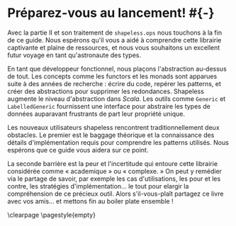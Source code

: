 # Préparez-vous au lancement! #{-}

Avec la partie II et son traitement de `shapeless.ops`
nous touchons à la fin de ce guide.
Nous espérons qu'il vous a aidé à comprendre
cette librairie captivante et plaine de ressources,
et nous vous souhaitons un excellent futur voyage
en tant qu'astronaute des types.

En tant que développeur fonctionnel,
nous plaçons l'abstraction au-dessus de tout.
Les concepts comme les functors et les monads
sont apparues suite à des années de recherche :
écrire du code, repérer les patterns,
et créer des abstractions pour supprimer les redondances.
Shapeless augmente le niveau d'abstraction dans *Scala*.
Les outils comme `Generic` et `LabelledGeneric`
fournissent une interface pour abstraire les types de données
auparavant frustrants de part leur propriété unique.

Les nouveaux utilisateurs shapeless rencontrent traditionnellement deux obstacles.
Le premier est le baggage théorique et la connaissance des détails d'implémentation
requis pour comprendre les patterns utilisés.
Nous espérons que ce guide vous aidera sur ce point.

La seconde barrière est la peur et l'incertitude
qui entoure cette librairie considérée
comme « academique » ou « complexe. »
On peut y remédier via le partage de savoir, par exemple les cas d'utilisations,
les pour et les contre, les stratégies d'implémentation...
le tout pour elargir la compréhension de ce précieux outil.
Alors s'il-vous-plaît partagez ce livre avec vos amis...
et mettons fin au boiler plate ensemble !

\clearpage
\pagestyle{empty}
